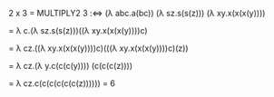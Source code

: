 2 x 3 = MULTIPLY2 3 :⇔ (λ abc.a(bc)) (λ sz.s(s(z))) (λ xy.x(x(x(y))))

= λ c.(λ sz.s(s(z)))((λ xy.x(x(x(y))))c)

= λ cz.((λ xy.x(x(x(y))))c)(((λ xy.x(x(x(y))))c)(z))

= λ cz.(λ y.c(c(c(y)))) (c(c(c(z))))

= λ cz.c(c(c(c(c(c(z)))))) = 6
